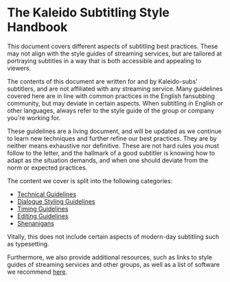 # The Kaleido Subtitling Style Handbook

This document covers different aspects of subtitling best practices.
These may not align with the style guides of streaming services,
but are tailored at portraying subtitles in a way
that is both accessible and appealing to viewers.

The contents of this document are written for and by Kaleido-subs' subtitlers,
and are not affiliated with any streaming service.
Many guidelines covered here are in line with common practices
in the English fansubbing community,
but may deviate in certain aspects.
When subtitling in English or other languages,
always refer to the style guide of the group or company you're working for.

These guidelines are a living document,
and will be updated as we continue to learn new techniques
and further refine our best practices.
They are by neither means exhaustive nor definitive.
These are not hard rules you must follow to the letter,
and the hallmark of a good subtitler is knowing
how to adapt as the situation demands,
and when one should deviate from the norm or expected practices.

The content we cover is split into the following categories:

-   [Technical Guidelines](./technical.md)
-   [Dialogue Styling Guidelines](./dialogue_styling.md)
-   [Timing Guidelines](./timing.md)
-   [Editing Guidelines](./editing.md)
-   [Shenanigans](./shenanigans.md)

Vitally, this does not include certain aspects of modern-day subtitling
such as typesetting.

Furthermore, we also provide additional resources,
such as links to style guides of streaming services and other groups,
as well as a list of software we recommend [here](./resources.md).
